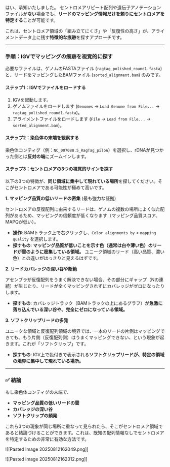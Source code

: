 はい、承知いたしました。
セントロメアリピート配列や遺伝子アノテーションファイルが**ない**場合でも、**リードのマッピング情報だけを頼りにセントロメアを特定する**ことが可能です。

これは、セントロメア領域の「組み立てにくさ」や「反復性の高さ」が、アライメントデータ上に残す**特徴的な痕跡**を探すアプローチです。

---

### 手順：IGVでマッピングの痕跡を視覚的に探す

必要なファイルは、ゲノムのFASTAファイル (`ragtag_polished_round1.fasta`) と、リードをマッピングしたBAMファイル (`sorted_alignment.bam`) のみです。

#### **ステップ1：IGVでファイルをロードする**

1.  IGVを起動します。
2.  ゲノムファイルをロードします (`Genomes` -> `Load Genome from File...` -> `ragtag_polished_round1.fasta`)。
3.  アライメントファイルをロードします (`File` -> `Load from File...` -> `sorted_alignment.bam`)。

#### **ステップ2：染色体の末端を観察する**

染色体コンティグ（例：`NC_007088.5_RagTag_pilon`）を選択し、rDNAが見つかった側とは**反対の端**にズームインします。

#### **ステップ3：セントロメアの3つの視覚的サインを探す**

以下の3つの特徴が、**同じ領域に集中して現れている場所**を探してください。そこがセントロメアである可能性が極めて高いです。

**1. マッピング品質の低いリードの密集** (最も強力な証拠)

セントロメアの反復配列に由来するリードは、ゲノムの複数の場所によく似た配列があるため、マッピングの信頼度が低くなります（マッピング品質スコア、MAPQが低い）。

* **操作**: BAMトラック上で右クリックし、`Color alignments by` > `mapping quality` を選択します。
* **探すもの**: **マッピング品質が低いことを示す色（通常は白や薄い色）のリードが雲のように密集している領域。** ユニーク領域のリード（高い品質、濃い色）との違いがはっきりと見えるはずです。



**2. リードカバレッジの深い谷や断絶**

アセンブラが反復配列をうまく解決できない場合、その部分にギャップ（Nの連続）が生じたり、リードが全くマッピングされずにカバレッジがゼロになったりします。

* **探すもの**: カバレッジトラック（BAMトラックの上にあるグラフ）が**急激に落ち込んでいる深い谷や、完全にゼロになっている領域。**



**3. ソフトクリップリードの多発**

ユニークな領域と反復配列領域の境界では、一本のリードの片側はマッピングできても、もう片側（反復配列側）はうまくマッピングできない、という現象が起きます。これが「ソフトクリップ」です。

* **探すもの**: IGV上で色付きで表示される**ソフトクリップリードが、特定の領域の境界に集中して現れている場所。**

---
### ✅ 結論

もし染色体コンティグの末端で、

* **マッピング品質の低いリードの雲**
* **カバレッジの深い谷**
* **ソフトクリップの頻発**

これら3つの現象が同じ場所に重なって見られたら、そこがセントロメア領域であると結論づけることができます。これは、既知の配列情報なしでセントロメアを特定するための非常に有効な方法です。

![[Pasted image 20250812162049.png]]

![[Pasted image 20250812162312.png]]